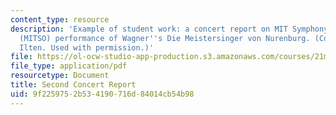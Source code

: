 ```yaml
---
content_type: resource
description: 'Example of student work: a concert report on MIT Symphony Orchestra''s
  (MITSO) performance of Wagner''s Die Meistersinger von Nurenburg. (Courtesy of Philip
  Ilten. Used with permission.)'
file: https://ol-ocw-studio-app-production.s3.amazonaws.com/courses/21m-250-schubert-to-debussy-fall-2006/9f2259752b534190716d84014cb54b98_report_ilten.pdf
file_type: application/pdf
resourcetype: Document
title: Second Concert Report
uid: 9f225975-2b53-4190-716d-84014cb54b98
---
```

